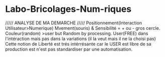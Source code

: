 # Labo-Bricolages-Num-riques
/////   ANALYSE DE MA DEMARCHE   /////
Positionnement(Interaction Utilisateur>Numerique)
Mvement(souris) & Sensibilité = + ou - gros cercle.
Couleur(random) >user but Random by processing.
User(FREE) dans l'intéraction mais pas dans la variations (il la veut mais il ne la choisi pas)
Cette notion de Liberté est trés intérrésante car le USER est libre de sa production est n'est pas standardiser par une automatisation. 

